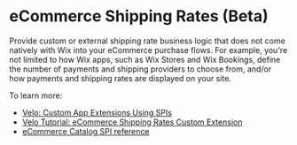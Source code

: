 # eCommerce Shipping Rates (Beta)

Provide custom or external shipping rate business logic that does not come natively with Wix into your eCommerce purchase flows. For example, you're not limited to how Wix apps, such as Wix Stores and Wix Bookings, define the number of payments and shipping providers to choose from, and/or how payments and shipping rates are displayed on your site. 

To learn more: 
+ [Velo: Custom App Extensions Using SPIs](https://support.wix.com/en/article/velo-custom-business-app-extensions-using-spis-beta)
+ [Velo Tutorial: eCommerce Shipping Rates Custom Extension](https://support.wix.com/en/article/velo-shipping-rates-spi) 
+ [eCommerce Catalog SPI reference](https://www.wix.com/velo/reference/spis/ecom-shipping-rates)
